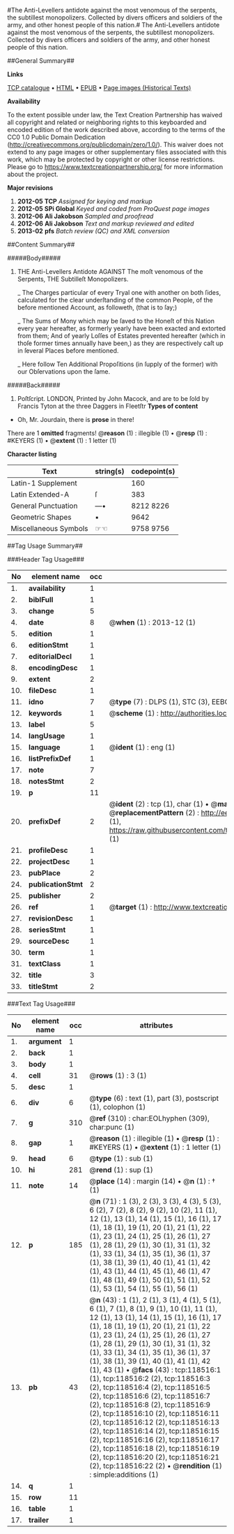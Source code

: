 #The Anti-Levellers antidote against the most venomous of the serpents, the subtillest monopolizers. Collected by divers officers and soldiers of the army, and other honest people of this nation.#
The Anti-Levellers antidote against the most venomous of the serpents, the subtillest monopolizers. Collected by divers officers and soldiers of the army, and other honest people of this nation.

##General Summary##

**Links**

[TCP catalogue](http://www.ota.ox.ac.uk/tcp/)  • 
[HTML](http://tei.it.ox.ac.uk/tcp/Texts-HTML/free/A75/A75476.html)  • 
[EPUB](http://tei.it.ox.ac.uk/tcp/Texts-EPUB/free/A75/A75476.epub) • 
[Page images (Historical Texts)](https://historicaltexts.jisc.ac.uk/eebo-99866251e)

**Availability**

To the extent possible under law, the Text Creation Partnership has waived all copyright and related or neighboring rights to this keyboarded and encoded edition of the work described above, according to the terms of the CC0 1.0 Public Domain Dedication (http://creativecommons.org/publicdomain/zero/1.0/). This waiver does not extend to any page images or other supplementary files associated with this work, which may be protected by copyright or other license restrictions. Please go to https://www.textcreationpartnership.org/ for more information about the project.

**Major revisions**

1. __2012-05__ __TCP__ *Assigned for keying and markup*
1. __2012-05__ __SPi Global__ *Keyed and coded from ProQuest page images*
1. __2012-06__ __Ali Jakobson__ *Sampled and proofread*
1. __2012-06__ __Ali Jakobson__ *Text and markup reviewed and edited*
1. __2013-02__ __pfs__ *Batch review (QC) and XML conversion*

##Content Summary##

#####Body#####

1. THE Anti-Levellers Antidote AGAINST The moſt venomous of the Serpents, THE Subtilleſt Monopolizers.

    _ The Charges particular of every Tryal one with another on both ſides, calculated for the clear underſtanding of the common People, of the before mentioned Account, as followeth, (that is to ſay;)

    _ The Sums of Mony which may be ſaved to the Honeſt of this Nation every year hereafter, as formerly yearly have been exacted and extorted from them; And of yearly Loſſes of Estates prevented hereafter (which in thoſe former times annually have been,) as they are respectively caſt up in ſeveral Places before mentioned.

    _ Here follow Ten Additional Propoſitions (in ſupply of the former) with our Obſervations upon the ſame.

#####Back#####

1. Poſtſcript.
LONDON, Printed by John Macock, and are to be ſold by Francis Tyton at the three Daggers in Fleetſtr
**Types of content**

  * Oh, Mr. Jourdain, there is **prose** in there!

There are 1 **omitted** fragments! 
 @__reason__ (1) : illegible (1)  •  @__resp__ (1) : #KEYERS (1)  •  @__extent__ (1) : 1 letter (1)

**Character listing**


|Text|string(s)|codepoint(s)|
|---|---|---|
|Latin-1 Supplement| |160|
|Latin Extended-A|ſ|383|
|General Punctuation|—•|8212 8226|
|Geometric Shapes|▪|9642|
|Miscellaneous Symbols|☞☜|9758 9756|

##Tag Usage Summary##

###Header Tag Usage###

|No|element name|occ|attributes|
|---|---|---|---|
|1.|__availability__|1||
|2.|__biblFull__|1||
|3.|__change__|5||
|4.|__date__|8| @__when__ (1) : 2013-12 (1)|
|5.|__edition__|1||
|6.|__editionStmt__|1||
|7.|__editorialDecl__|1||
|8.|__encodingDesc__|1||
|9.|__extent__|2||
|10.|__fileDesc__|1||
|11.|__idno__|7| @__type__ (7) : DLPS (1), STC (3), EEBO-CITATION (1), PROQUEST (1), VID (1)|
|12.|__keywords__|1| @__scheme__ (1) : http://authorities.loc.gov/ (1)|
|13.|__label__|5||
|14.|__langUsage__|1||
|15.|__language__|1| @__ident__ (1) : eng (1)|
|16.|__listPrefixDef__|1||
|17.|__note__|7||
|18.|__notesStmt__|2||
|19.|__p__|11||
|20.|__prefixDef__|2| @__ident__ (2) : tcp (1), char (1)  •  @__matchPattern__ (2) : ([0-9\-]+):([0-9IVX]+) (1), (.+) (1)  •  @__replacementPattern__ (2) : http://eebo.chadwyck.com/downloadtiff?vid=$1&page=$2 (1), https://raw.githubusercontent.com/textcreationpartnership/Texts/master/tcpchars.xml#$1 (1)|
|21.|__profileDesc__|1||
|22.|__projectDesc__|1||
|23.|__pubPlace__|2||
|24.|__publicationStmt__|2||
|25.|__publisher__|2||
|26.|__ref__|1| @__target__ (1) : http://www.textcreationpartnership.org/docs/. (1)|
|27.|__revisionDesc__|1||
|28.|__seriesStmt__|1||
|29.|__sourceDesc__|1||
|30.|__term__|1||
|31.|__textClass__|1||
|32.|__title__|3||
|33.|__titleStmt__|2||


###Text Tag Usage###

|No|element name|occ|attributes|
|---|---|---|---|
|1.|__argument__|1||
|2.|__back__|1||
|3.|__body__|1||
|4.|__cell__|31| @__rows__ (1) : 3 (1)|
|5.|__desc__|1||
|6.|__div__|6| @__type__ (6) : text (1), part (3), postscript (1), colophon (1)|
|7.|__g__|310| @__ref__ (310) : char:EOLhyphen (309), char:punc (1)|
|8.|__gap__|1| @__reason__ (1) : illegible (1)  •  @__resp__ (1) : #KEYERS (1)  •  @__extent__ (1) : 1 letter (1)|
|9.|__head__|6| @__type__ (1) : sub (1)|
|10.|__hi__|281| @__rend__ (1) : sup (1)|
|11.|__note__|14| @__place__ (14) : margin (14)  •  @__n__ (1) : † (1)|
|12.|__p__|185| @__n__ (71) : 1 (3), 2 (3), 3 (3), 4 (3), 5 (3), 6 (2), 7 (2), 8 (2), 9 (2), 10 (2), 11 (1), 12 (1), 13 (1), 14 (1), 15 (1), 16 (1), 17 (1), 18 (1), 19 (1), 20 (1), 21 (1), 22 (1), 23 (1), 24 (1), 25 (1), 26 (1), 27 (1), 28 (1), 29 (1), 30 (1), 31 (1), 32 (1), 33 (1), 34 (1), 35 (1), 36 (1), 37 (1), 38 (1), 39 (1), 40 (1), 41 (1), 42 (1), 43 (1), 44 (1), 45 (1), 46 (1), 47 (1), 48 (1), 49 (1), 50 (1), 51 (1), 52 (1), 53 (1), 54 (1), 55 (1), 56 (1)|
|13.|__pb__|43| @__n__ (43) : 1 (1), 2 (1), 3 (1), 4 (1), 5 (1), 6 (1), 7 (1), 8 (1), 9 (1), 10 (1), 11 (1), 12 (1), 13 (1), 14 (1), 15 (1), 16 (1), 17 (1), 18 (1), 19 (1), 20 (1), 21 (1), 22 (1), 23 (1), 24 (1), 25 (1), 26 (1), 27 (1), 28 (1), 29 (1), 30 (1), 31 (1), 32 (1), 33 (1), 34 (1), 35 (1), 36 (1), 37 (1), 38 (1), 39 (1), 40 (1), 41 (1), 42 (1), 43 (1)  •  @__facs__ (43) : tcp:118516:1 (1), tcp:118516:2 (2), tcp:118516:3 (2), tcp:118516:4 (2), tcp:118516:5 (2), tcp:118516:6 (2), tcp:118516:7 (2), tcp:118516:8 (2), tcp:118516:9 (2), tcp:118516:10 (2), tcp:118516:11 (2), tcp:118516:12 (2), tcp:118516:13 (2), tcp:118516:14 (2), tcp:118516:15 (2), tcp:118516:16 (2), tcp:118516:17 (2), tcp:118516:18 (2), tcp:118516:19 (2), tcp:118516:20 (2), tcp:118516:21 (2), tcp:118516:22 (2)  •  @__rendition__ (1) : simple:additions (1)|
|14.|__q__|1||
|15.|__row__|11||
|16.|__table__|1||
|17.|__trailer__|1||

